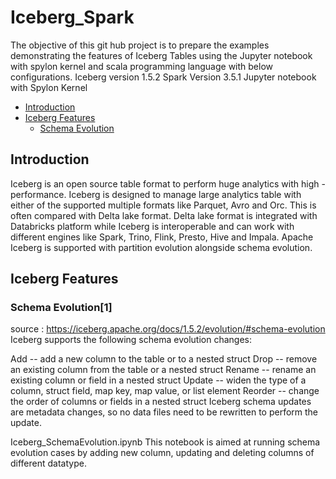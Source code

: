 # Iceberg_Spark
The objective of this git hub project is to prepare the examples demonstrating the features of Iceberg Tables using the Jupyter notebook with spylon kernel and scala programming language with below configurations.
Iceberg version 1.5.2
Spark Version 3.5.1
Jupyter notebook with Spylon Kernel



- [Introduction](#introduction)
- [Iceberg Features](#iceberg-features)
  * [Schema Evolution](#add-update-delete-changetype)    

 
## Introduction
Iceberg is an open source table format to perform huge analytics with high - performance. Iceberg is designed to manage large analytics table with either of the supported multiple formats like Parquet, Avro and Orc. 
This is often compared with Delta lake format. Delta lake format is integrated with Databricks platform while Iceberg is interoperable and can work with different  engines like Spark, Trino, Flink, Presto, Hive and Impala. Apache Iceberg is supported with partition evolution alongside schema evolution.
 

## Iceberg Features


### Schema Evolution[1] 
source : https://iceberg.apache.org/docs/1.5.2/evolution/#schema-evolution
Iceberg supports the following schema evolution changes:

Add -- add a new column to the table or to a nested struct
Drop -- remove an existing column from the table or a nested struct
Rename -- rename an existing column or field in a nested struct
Update -- widen the type of a column, struct field, map key, map value, or list element
Reorder -- change the order of columns or fields in a nested struct
Iceberg schema updates are metadata changes, so no data files need to be rewritten to perform the update.

Iceberg_SchemaEvolution.ipynb 
This notebook is aimed at running schema evolution cases by adding new column, updating and deleting columns of different datatype.




